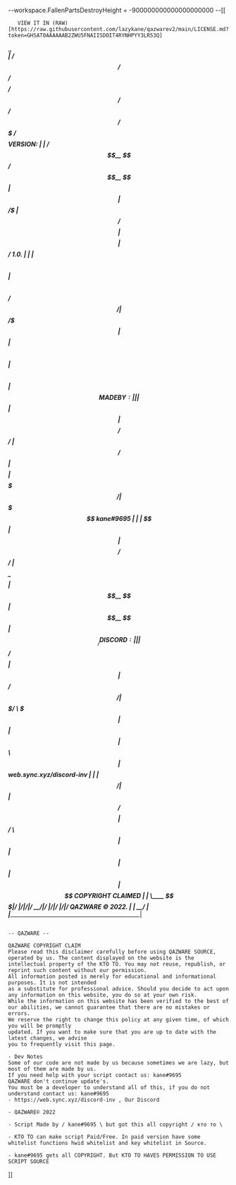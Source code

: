 --workspace.FallenPartsDestroyHeight = -900000000000000000000
--[[
                                                           
       VIEW IT IN (RAW)[https://raw.githubusercontent.com/lazykane/qazwarev2/main/LICENSE.md?token=GHSAT0AAAAAAB2ZWU5FNAIISDOIT4RYNHPYY3LR53Q]                                                    
,___________________________________________________________________________________________________________,                        
|     /$$$$$$   /$$$$$$  /$$$$$$$$ /$$      /$$  /$$$$$$  /$$$$$$$  /$$$$$$$$      VERSION:                 |
|    /$$__  $$ /$$__  $$|_____ $$ | $$  /$ | $$ /$$__  $$| $$__  $$| $$_____/      1.0.                     |
|   | $$  \ $$| $$  \ $$     /$$/ | $$ /$$$| $$| $$  \ $$| $$  \ $$| $$            MADE BY:                 |
|   | $$  | $$| $$$$$$$$    /$$/  | $$/$$ $$ $$| $$$$$$$$| $$$$$$$/| $$$$$         kane#9695                |
|   | $$  | $$| $$__  $$   /$$/   | $$$$_  $$$$| $$__  $$| $$__  $$| $$__/         DISCORD:                 |
|   | $$/$$ $$| $$  | $$  /$$/    | $$$/ \  $$$| $$  | $$| $$  \ $$| $$            web.sync.xyz/discord-inv |
|   |  $$$$$$/| $$  | $$ /$$$$$$$$| $$/   \  $$| $$  | $$| $$  | $$| $$$$$$$$      COPYRIGHT CLAIMED        |
|    \____ $$$|__/  |__/|________/|__/     \__/|__/  |__/|__/  |__/|________/      QAZWARE © 2022.          |
|         \__/                                                                                              |
|___________________________________________________________________________________________________________|                                                                        
                                                                        
                                      
                                                                                   -- QAZWARE --
                                                                             QAZWARE COPYRIGHT CLAIM
    Please read this disclaimer carefully before using QAZWARE SOURCE,
    operated by us. The content displayed on the website is the intellectual property of the KTO TO. You may not reuse, republish, or reprint such content without our permission.
    All information posted is merely for educational and informational purposes. It is not intended
    as a substitute for professional advice. Should you decide to act upon any information on this website, you do so at your own risk.
    While the information on this website has been verified to the best of our abilities, we cannot guarantee that there are no mistakes or errors.
    We reserve the right to change this policy at any given time, of which you will be promptly
    updated. If you want to make sure that you are up to date with the latest changes, we advise
    you to frequently visit this page.
    
    - Dev Notes
    Some of our code are not made by us because sometimes we are lazy, but most of them are made by us.
    If you need help with your script contact us: kane#9695
    QAZWARE don't continue update's.
    You must be a developer to understand all of this, if you do not understand contact us: kane#9695
    - https://web.sync.xyz/discord-inv , Our Discord

    - QAZWARE© 2022

    - Script Made by / kane#9695 \ but got this all copyright / кто то \

    - KTO TO can make script Paid/Free. In paid version have some whitelist functions hwid whitelist and key whitelist in Source.

    - kane#9695 gets all COPYRIGHT. But KTO TO HAVES PERMISSION TO USE SCRIPT SOURCE
]]


